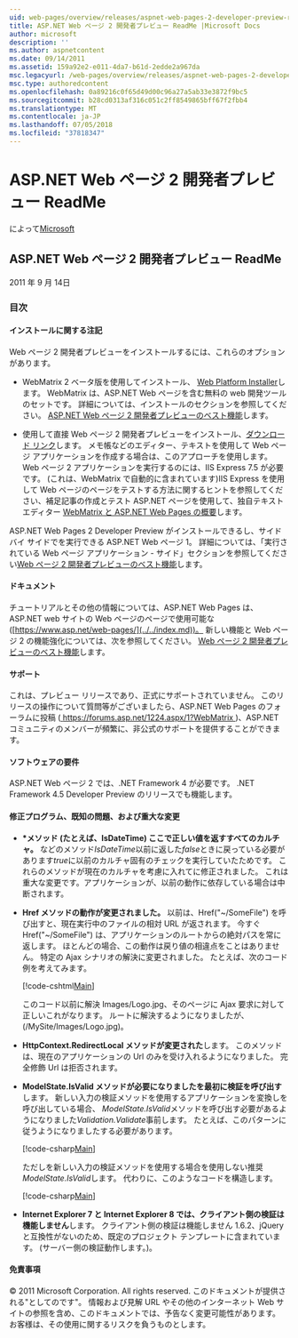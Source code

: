 ```yaml
---
uid: web-pages/overview/releases/aspnet-web-pages-2-developer-preview-readme
title: ASP.NET Web ページ 2 開発者プレビュー ReadMe |Microsoft Docs
author: microsoft
description: ''
ms.author: aspnetcontent
ms.date: 09/14/2011
ms.assetid: 159a92e2-e011-4da7-b61d-2edde2a967da
msc.legacyurl: /web-pages/overview/releases/aspnet-web-pages-2-developer-preview-readme
msc.type: authoredcontent
ms.openlocfilehash: 0a89216c0f65d49d00c96a27a5ab33e3872f9bc5
ms.sourcegitcommit: b28cd0313af316c051c2ff8549865bff67f2fbb4
ms.translationtype: MT
ms.contentlocale: ja-JP
ms.lasthandoff: 07/05/2018
ms.locfileid: "37818347"
---
```

<a name="aspnet-web-pages-2-developer-preview-readme"></a>ASP.NET Web ページ 2 開発者プレビュー ReadMe
====================
によって[Microsoft](https://github.com/microsoft)

## <a name="aspnet-web-pages-2-developer-preview-readme"></a>ASP.NET Web ページ 2 開発者プレビュー ReadMe

2011 年 9 月 14日

### <a name="contents"></a>目次

#### <a id="_Toc303701284"></a>  インストールに関する注記

Web ページ 2 開発者プレビューをインストールするには、これらのオプションがあります。

- WebMatrix 2 ベータ版を使用してインストール、 [Web Platform Installer](https://go.microsoft.com/fwlink/?LinkId=226883)します。 WebMatrix は、ASP.NET Web ページを含む無料の web 開発ツールのセットです。 詳細については、インストールのセクションを参照してください。 [ASP.NET Web ページ 2 開発者プレビューのベスト機能](https://go.microsoft.com/fwlink/?LinkID=227824)します。

- 使用して直接 Web ページ 2 開発者プレビューをインストール、[ダウンロード リンク](https://go.microsoft.com/fwlink/?LinkID=226335)します。 メモ帳などのエディター、テキストを使用して Web ページ アプリケーションを作成する場合は、このアプローチを使用します。 Web ページ 2 アプリケーションを実行するのには、IIS Express 7.5 が必要です。 (これは、WebMatrix で自動的に含まれています)IIS Express を使用して Web ページのページをテストする方法に関するヒントを参照してください、補足記事の作成とテスト ASP.NET ページを使用して、独自テキスト エディター [WebMatrix と ASP.NET Web Pages の概要](https://go.microsoft.com/fwlink/?LinkId=202889)します。

ASP.NET Web Pages 2 Developer Preview がインストールできるし、サイド バイ サイドでを実行できる ASP.NET Web ページ 1。 <a id="a"></a>詳細については、「実行されている Web ページ アプリケーション - サイド」セクションを参照してください[Web ページ 2 開発者プレビューのベスト機能](https://go.microsoft.com/fwlink/?LinkID=227824)します。

#### <a id="_Toc303701285"></a>  ドキュメント

チュートリアルとその他の情報については、ASP.NET Web Pages は、ASP.NET web サイトの Web ページのページで使用可能な ([https://www.asp.net/web-pages/](../../index.md))。 新しい機能と Web ページ 2 の機能強化については、次を参照してください。 [Web ページ 2 開発者プレビューのベスト機能](https://go.microsoft.com/fwlink/?LinkID=227824)します。

#### <a id="_Toc303701286"></a>  サポート

<a id="_Toc209852135"></a><a id="_Toc255833657"></a> これは、プレビュー リリースであり、正式にサポートされていません。 このリリースの操作について質問等がございましたら、ASP.NET Web Pages のフォーラムに投稿 ([ https://forums.asp.net/1224.aspx/1?WebMatrix ](https://forums.asp.net/1224.aspx/1?WebMatrix) )、ASP.NET コミュニティのメンバーが頻繁に、非公式のサポートを提供することができます。

#### <a id="_Toc303701287"></a>  ソフトウェアの要件

ASP.NET Web ページ 2 では、.NET Framework 4 が必要です。 .NET Framework 4.5 Developer Preview のリリースでも機能します。

<a id="_Toc303701288"></a><a id="_Breaking_Changes"></a>

#### <a name="fixes-known-issues-and-breaking-changes"></a>修正プログラム、既知の問題、および重大な変更

<a id="_Toc224729061"></a><a id="_Toc238051347"></a>

- **\*メソッド (たとえば、IsDateTime) ここで正しい値を返すすべてのカルチャ。** などのメソッド*IsDateTime*以前に返した*false*ときに戻っている必要があります*true*に以前のカルチャ固有のチェックを実行していたためです。 これらのメソッドが現在のカルチャを考慮に入れてに修正されました。 これは重大な変更です。アプリケーションが、以前の動作に依存している場合は中断されます。
- **Href メソッドの動作が変更されました。** 以前は、Href("~/SomeFile") を呼び出すと、現在実行中のファイルの相対 URL が返されます。 今すぐ Href("~/SomeFile") は、アプリケーションのルートからの絶対パスを常に返します。 ほとんどの場合、この動作は戻り値の相違点をことはありません。 特定の Ajax シナリオの解決に変更されました。 たとえば、次のコード例を考えてみます。 

    [!code-cshtml[Main](aspnet-web-pages-2-developer-preview-readme/samples/sample1.cshtml)]

    このコード以前に解決 Images/Logo.jpg、そのページに Ajax 要求に対して正しいこれがなります。 ルートに解決するようになりましたが、(/MySite/Images/Logo.jpg)。
- **HttpContext.RedirectLocal メソッドが変更された**します。 このメソッドは、現在のアプリケーションの Url のみを受け入れるようになりました。 完全修飾 Url は拒否されます。
- **ModelState.IsValid メソッドが必要になりましたを最初に検証を呼び出す**します。 新しい入力の検証メソッドを使用するアプリケーションを変換しを呼び出している場合、 *ModelState.IsValid*メソッドを呼び出す必要があるようになりました*Validation.Validate*事前します。 たとえば、このパターンに従うようになりましたする必要があります。 

    [!code-csharp[Main](aspnet-web-pages-2-developer-preview-readme/samples/sample2.cs)]

  ただしを新しい入力の検証メソッドを使用する場合を使用しない推奨*ModelState.IsValid*します。 代わりに、このようなコードを構造します。 

    [!code-csharp[Main](aspnet-web-pages-2-developer-preview-readme/samples/sample3.cs)]
- **Internet Explorer 7 と Internet Explorer 8 では、クライアント側の検証は機能しません**します。 クライアント側の検証は機能しません 1.6.2、jQuery と互換性がないのため、既定のプロジェクト テンプレートに含まれています。 (サーバー側の検証動作します。)。

#### <a id="_Toc303701289"></a>  免責事項

© 2011 Microsoft Corporation. All rights reserved. このドキュメントが提供される"としてのです"。 情報および見解 URL やその他のインターネット Web サイトの参照を含め、このドキュメントでは、予告なく変更可能性があります。 お客様は、その使用に関するリスクを負うものとします。
